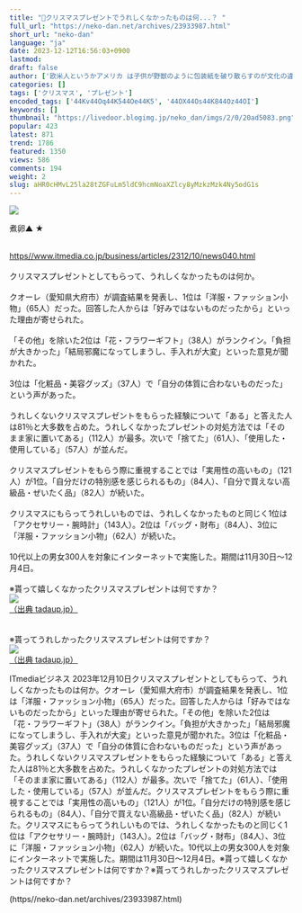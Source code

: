 ```yaml
---
title: "🎅クリスマスプレゼントでうれしくなかったものは何...？ "
full_url: "https://neko-dan.net/archives/23933987.html"
short_url: "neko-dan"
language: "ja"
date: 2023-12-12T16:56:03+0900
lastmod: 
draft: false
author: ['欧米人というかアメリカ は子供が野獣のように包装紙を破り散らすのが文化の違いを感じる']
categories: []
tags: ['クリスマス', 'プレゼント']
encoded_tags: ['44Kv44Oq44K544Oe44K5', '44OX44Os44K844Oz44OI']
keywords: []
thumbnail: "https://livedoor.blogimg.jp/neko_dan/imgs/2/0/20ad5083.png"
popular: 423
latest: 871
trend: 1786
featured: 1350
views: 586
comments: 194
weight: 2
slug: aHR0cHMvL25la28tZGFuLm5ldC9hcmNoaXZlcy8yMzkzMzk4Ny5odG1s
---
```


![](https://livedoor.blogimg.jp/neko_dan/imgs/2/0/20ad5083.png)

<div><p>煮卵▲ ★ </p><br> <a href='https//www.itmedia.co.jp/business/articles/2312/10/news040.html' target='_blank'>https//www.itmedia.co.jp/business/articles/2312/10/news040.html</a> <br> <br> クリスマスプレゼントとしてもらって、うれしくなかったものは何か。 <br> <br> クオーレ（愛知県大府市）が調査結果を発表し、1位は「洋服・ファッション小物」（65人）だった。回答した人からは「好みではないものだったから」といった理由が寄せられた。 <br> <br> 「その他」を除いた2位は「花・フラワーギフト」（38人）がランクイン。「負担が大きかった」「結局邪魔になってしまうし、手入れが大変」といった意見が聞かれた。 <br> <br> 3位は「化粧品・美容グッズ」（37人）で「自分の体質に合わないものだった」という声があった。 <br> <br> うれしくないクリスマスプレゼントをもらった経験について「ある」と答えた人は81％と大多数を占めた。うれしくなかったプレゼントの対処方法では「そのまま家に置いてある」（112人）が最多。次いで「捨てた」（61人）、「使用した・使用している」（57人）が並んだ。 <br> <br> クリスマスプレゼントをもらう際に重視することでは「実用性の高いもの」（121人）が1位。「自分だけの特別感を感じられるもの」（84人）、「自分で買えない高級品・ぜいたく品」（82人）が続いた。 <br> <br> クリスマスにもらってうれしいものでは、うれしくなかったものと同じく1位は「アクセサリー・腕時計」（143人）。2位は「バッグ・財布」（84人）、3位に「洋服・ファッション小物」（62人）が続いた。 <br> <br> 10代以上の男女300人を対象にインターネットで実施した。期間は11月30日～12月4日。 <br> <br> ※貰って嬉しくなかったクリスマスプレゼントは何ですか？ <br> <a id='img_1_1' class='' target='_blank' href='https//tadaup.jp/29556a4e5.jpg'><img src='https//tadaup.jp/29556a4e5.jpg'><br>（出典 tadaup.jp）<br></a> <br> <br> ※貰ってうれしかったクリスマスプレゼントは何ですか？ <br> <a id='img_1_2' class='' target='_blank' href='https//tadaup.jp/29559aa26.jpg'><img src='https//tadaup.jp/29559aa26.jpg'><br>（出典 tadaup.jp）<br></a> <p>ITmediaビジネス 2023年12月10日クリスマスプレゼントとしてもらって、うれしくなかったものは何か。クオーレ（愛知県大府市）が調査結果を発表し、1位は「洋服・ファッション小物」（65人）だった。回答した人からは「好みではないものだったから」といった理由が寄せられた。「その他」を除いた2位は「花・フラワーギフト」（38人）がランクイン。「負担が大きかった」「結局邪魔になってしまうし、手入れが大変」といった意見が聞かれた。3位は「化粧品・美容グッズ」（37人）で「自分の体質に合わないものだった」という声があった。うれしくないクリスマスプレゼントをもらった経験について「ある」と答えた人は81％と大多数を占めた。うれしくなかったプレゼントの対処方法では「そのまま家に置いてある」（112人）が最多。次いで「捨てた」（61人）、「使用した・使用している」（57人）が並んだ。クリスマスプレゼントをもらう際に重視することでは「実用性の高いもの」（121人）が1位。「自分だけの特別感を感じられるもの」（84人）、「自分で買えない高級品・ぜいたく品」（82人）が続いた。クリスマスにもらってうれしいものでは、うれしくなかったものと同じく1位は「アクセサリー・腕時計」（143人）。2位は「バッグ・財布」（84人）、3位に「洋服・ファッション小物」（62人）が続いた。10代以上の男女300人を対象にインターネットで実施した。期間は11月30日～12月4日。※貰って嬉しくなかったクリスマスプレゼントは何ですか？※貰ってうれしかったクリスマスプレゼントは何ですか？</p></div>

(https//neko-dan.net/archives/23933987.html)
